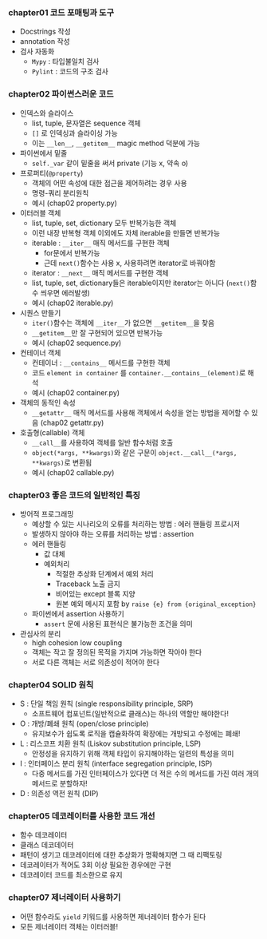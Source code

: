 ### chapter01 코드 포매팅과 도구
- Docstrings 작성
- annotation 작성
- 검사 자동화
  - `Mypy` : 타입불일치 검사
  - `Pylint` : 코드의 구조 검사

### chapter02 파이썬스러운 코드
- 인덱스와 슬라이스
  - list, tuple, 문자열은 sequence 객체
  - `[]` 로 인덱싱과 슬라이싱 가능
  - 이는 `__len__`, `__getitem__` magic method 덕분에 가능
- 파이썬에서 밑줄
  - `self._var` 같이 밑줄을 써서 private (기능 x, 약속 o)
- 프로퍼티(`@property`)
  - 객체의 어떤 속성에 대한 접근을 제어하려는 경우 사용
  - 명령-쿼리 분리원칙
  - 예시 (chap02 property.py)
- 이터러블 객체
  - list, tuple, set, dictionary 모두 반복가능한 객체
  - 이런 내장 반복형 객체 이외에도 자체 iterable을 만들면 반복가능
  - iterable : `__iter__` 매직 메서드를 구현한 객체
    - for문에서 반복가능
    - 근데 `next()`함수는 사용 x, 사용하려면 iterator로 바꿔야함
  - iterator : `__next__` 매직 메서드를 구현한 객체
  - list, tuple, set, dictionary들은 iterable이지만 iterator는 아니다 (`next()`함수 씌우면 에러발생)
  - 예시 (chap02 iterable.py)
- 시퀀스 만들기
  - `iter()`함수는 객체에 `__iter__`가 없으면 `__getitem__`을 찾음
  - `__getitem__`만 잘 구현되어 있으면 반복가능 
  - 예시 (chap02 sequence.py)
- 컨테이너 객체
  - 컨테이너 : `__contains__` 메서드를 구현한 객체
  - 코드 `element in container` 를 `container.__contains__(element)`로 해석
  - 예시 (chap02 container.py)
- 객체의 동적인 속성
  - `__getattr__` 매직 메서드를 사용해 객체에서 속성을 얻는 방법을 제어할 수 있음 (chap02 getattr.py)
- 호출형(callable) 객체
  - `__call__`를 사용하여 객체를 일반 함수처럼 호출 
  - `object(*args, **kwargs)`와 같은 구문이 `object.__call__(*args, **kwargs)`로 변환됨
  - 예시 (chap02 callable.py)

### chapter03 좋은 코드의 일반적인 특징
- 방어적 프로그래밍
  - 예상할 수 있는 시나리오의 오류를 처리하는 방법 : 에러 핸들링 프로시저
  - 발생하지 않아야 하는 오류를 처리하는 방법 : assertion
  - 에러 핸들링
    - 값 대체
    - 예외처리
      - 적절한 추상화 단계에서 예외 처리
      - Traceback 노출 금지
      - 비어있는 except 블록 지양
      - 원본 예외 메시지 포함 by `raise {e} from {original_exception}`
  - 파이썬에서 assertion 사용하기
    - `assert` 문에 사용된 표현식은 불가능한 조건을 의미
- 관심사의 분리
  - high cohesion low coupling
  - 객체는 작고 잘 정의된 목적을 가지며 가능하면 작아야 한다
  - 서로 다른 객체는 서로 의존성이 적어야 한다

### chapter04 SOLID 원칙
- S : 단일 책임 원칙 (single responsibility principle, SRP)
  - 소프트웨어 컴포넌트(일반적으로 클래스)는 하나의 역할만 해야한다!
- O : 개방/폐쇄 원칙 (open/close principle)
  - 유지보수가 쉽도록 로직을 캡슐화하여 확장에는 개방되고 수정에는 폐쇄!
- L : 리스코프 치환 원칙 (Liskov substitution principle, LSP)
  - 안정성을 유지하기 위해 객체 타입이 유지해야하는 일련의 특성을 의미
- I : 인터페이스 분리 원칙 (interface segregation principle, ISP)
  - 다중 메서드를 가진 인터페이스가 있다면 더 적은 수의 메서드를 가진 여러 개의 메서드로 분할하자!
- D : 의존성 역전 원칙 (DIP)

### chapter05 데코레이터를 사용한 코드 개선
- 함수 데코레이터
- 클래스 데코데이터
- 패턴이 생기고 데코레이터에 대한 추상화가 명확해지면 그 때 리팩토링
- 데코레이터가 적어도 3회 이상 필요한 경우에만 구현
- 데코레이터 코드를 최소한으로 유지

### chapter07 제너레이터 사용하기
- 어떤 함수라도 `yield` 키워드를 사용하면 제너레이터 함수가 된다
- 모든 제너레이터 객체는 이터러블!